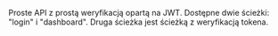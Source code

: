 Proste API z prostą weryfikacją opartą na JWT. Dostępne dwie ścieżki: "login" i "dashboard". Druga ścieżka jest ścieżką z weryfikacją tokena.
